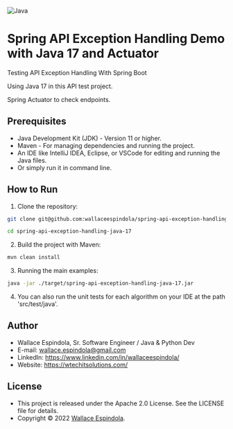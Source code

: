 ![Java](https://cdn.icon-icons.com/icons2/2699/PNG/512/java_logo_icon_168609.png)

# Spring API Exception Handling Demo with Java 17 and Actuator

Testing API Exception Handling With Spring Boot

Using Java 17 in this API test project.

Spring Actuator to check endpoints.


## Prerequisites

* Java Development Kit (JDK) - Version 11 or higher.
* Maven - For managing dependencies and running the project.
* An IDE like IntelliJ IDEA, Eclipse, or VSCode for editing and running the Java
  files.
* Or simply run it in command line.

## How to Run

1. Clone the repository:

```bash
git clone git@github.com:wallaceespindola/spring-api-exception-handling-java-17.git

cd spring-api-exception-handling-java-17
```

2. Build the project with Maven:

```bash
mvn clean install
```

3. Running the main examples:

```bash
java -jar ./target/spring-api-exception-handling-java-17.jar
```

4. You can also run the unit tests for each algorithm on your IDE at the path 'src/test/java'.

## Author

* Wallace Espindola, Sr. Software Engineer / Java & Python Dev 
* E-mail: wallace.espindola@gmail.com
* LinkedIn: https://www.linkedin.com/in/wallaceespindola/
* Website: https://wtechitsolutions.com/

## License

* This project is released under the Apache 2.0 License. See the LICENSE file for details.
* Copyright © 2022 [Wallace Espindola](https://github.com/wallaceespindola/).
